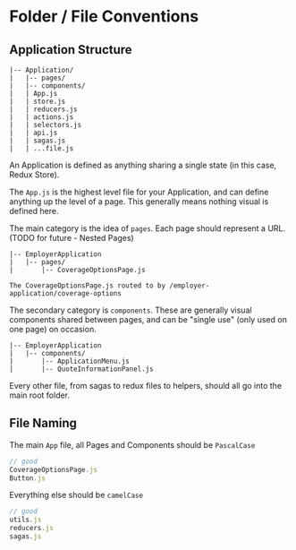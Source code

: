 # Folder / File Conventions

## Application Structure

```text
|-- Application/
|   |-- pages/
|   |-- components/
|   | App.js
|   | store.js
|   | reducers.js
|   | actions.js
|   | selectors.js
|   | api.js
|   | sagas.js
|   | ...file.js
```

An Application is defined as anything sharing a single state (in this case, Redux Store).

The `App.js` is the highest level file for your Application, and can define anything up the level of a page.  This generally means nothing visual is defined here.
  
The main category is the idea of `pages`.  Each page should represent a URL.  (TODO for future - Nested Pages)

```text
|-- EmployerApplication
|   |-- pages/
|       |-- CoverageOptionsPage.js

The CoverageOptionsPage.js routed to by /employer-application/coverage-options
```

The secondary category is `components`.  These are generally visual components shared between pages, and can be "single use" (only used on one page) on occasion.

```text
|-- EmployerApplication
|   |-- components/
|       |-- ApplicationMenu.js
|       |-- QuoteInformationPanel.js
```

Every other file, from sagas to redux files to helpers, should all go into the main root folder.

## File Naming

The main `App` file, all Pages and Components should be `PascalCase`

```javascript
// good
CoverageOptionsPage.js
Button.js
```

Everything else should be `camelCase`

```javascript
// good
utils.js
reducers.js
sagas.js
```
